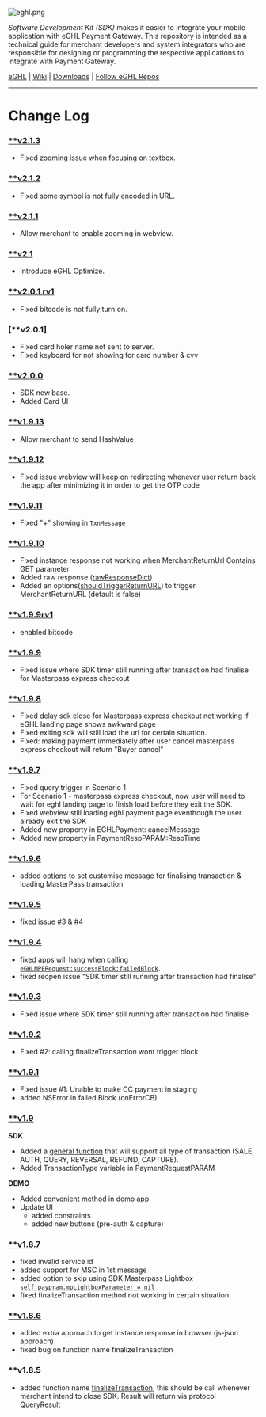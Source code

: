 ![eghl.png](http://e-ghl.com/assets/img/logo.png)

*Software Development Kit (SDK)* makes it easier to integrate your mobile application with eGHL Payment Gateway. This repository is intended as a technical guide for merchant developers and system integrators who are responsible for designing or programming the respective applications to integrate with Payment Gateway.

[eGHL](http://e-ghl.com) | [Wiki](https://bitbucket.org/eghl/ios/wiki/Home) | [Downloads](https://bitbucket.org/eghl/ios/downloads/?tab=tags) | [Follow eGHL Repos](https://bitbucket.org/eghl/follow)

****
# **Change Log** 
### [**v2.1.3](https://bitbucket.org/eghl/ios/commits/tag/v2.1.3)
* Fixed zooming issue when focusing on textbox.
### [**v2.1.2](https://bitbucket.org/eghl/ios/commits/tag/v2.1.2)
* Fixed some symbol is not fully encoded in URL.

### [**v2.1.1](https://bitbucket.org/eghl/ios/commits/tag/v2.1.1)
* Allow merchant to enable zooming in webview.

### [**v2.1](https://bitbucket.org/eghl/ios/commits/tag/v2.1)
* Introduce eGHL Optimize.

### [**v2.0.1 rv1](https://bitbucket.org/eghl/ios/commits/tag/v2.0.1)
* Fixed bitcode is not fully turn on.

### [**v2.0.1]
* Fixed card holer name not sent to server.
* Fixed keyboard for not showing for card number & cvv

### [**v2.0.0](https://bitbucket.org/eghl/ios/commits/tag/v2.0.0)
* SDK new base.
* Added Card UI

### [**v1.9.13](https://bitbucket.org/eghl/ios/commits/tag/v1.9.13)
* Allow merchant to send HashValue  

### [**v1.9.12](https://bitbucket.org/eghl/ios/commits/tag/v1.9.12)
* Fixed issue webview will keep on redirecting whenever user return back the app after minimizing it in order to get the OTP code  

### [**v1.9.11](https://bitbucket.org/eghl/ios/commits/tag/v1.9.11)
* Fixed "+" showing in `TxnMessage`  

### [**v1.9.10](https://bitbucket.org/eghl/ios/commits/tag/v1.9.10)
* Fixed instance response not working when MerchantReturnUrl Contains GET parameter
* Added raw response ([rawResponseDict](https://bitbucket.org/eghl/ios/src/1c446c60a49748ad36265fb7126a626b924ce0f2/Library/EGHLPayment.h?at=master&fileviewer=file-view-default#EGHLPayment.h-260)) 
* Added an options([shouldTriggerReturnURL](https://bitbucket.org/eghl/ios/src/1c446c60a49748ad36265fb7126a626b924ce0f2/Library/EGHLPayment.h?at=master&fileviewer=file-view-default#EGHLPayment.h-147)) to trigger MerchantReturnURL (default is false)

### [**v1.9.9rv1](https://bitbucket.org/eghl/ios/commits/tag/v1.9.9rv1)
* enabled bitcode

### [**v1.9.9](https://bitbucket.org/eghl/ios/commits/tag/v1.9.9)
* Fixed issue where SDK timer still running after transaction had finalise for Masterpass express checkout

### [**v1.9.8](https://bitbucket.org/eghl/ios/commits/tag/v1.9.8)
* Fixed delay sdk close for Masterpass express checkout not working if eGHL landing page shows awkward page
* Fixed exiting sdk will still load the url for certain situation. 
* Fixed: making payment immediately after user cancel masterpass express checkout will return "Buyer cancel"

### [**v1.9.7](https://bitbucket.org/eghl/ios/commits/tag/v1.9.7)
* Fixed query trigger in Scenario 1
* For Scenario 1 - masterpass express checkout, now user will need to wait for eghl landing page to finish load before they exit the SDK.
* Fixed webview still loading eghl payment page eventhough the user already exit the SDK
* Added new property in EGHLPayment: cancelMessage
* Added new property in PaymentRespPARAM:RespTime

### [**v1.9.6](https://bitbucket.org/eghl/ios/commits/tag/v1.9.6)
* added [options](https://bitbucket.org/eghl/ios/src/80e843168462c8e878b374bbc275050e84657d7a/Library/EGHLPayment.h?fileviewer=file-view-default#EGHLPayment.h-27,28 "view options") to set customise message for finalising transaction & loading MasterPass transaction 

### [**v1.9.5](https://bitbucket.org/eghl/ios/commits/tag/v1.9.5)
* fixed issue #3 & #4 

### [**v1.9.4](https://bitbucket.org/eghl/ios/commits/tag/v1.9.4)
* fixed apps will hang when calling [`eGHLMPERequest:successBlock:failedBlock`](https://bitbucket.org/eghl/ios/src/05484478c5672c89f3de871062555d4e9db4ee4d/Library/EGHLPayment.h?at=master&fileviewer=file-view-default#EGHLPayment.h-30,31,32,33,34,35,36,37,38,39 "View function"). 
* fixed reopen issue "SDK timer still running after transaction had finalise"

### [**v1.9.3](https://bitbucket.org/eghl/ios/commits/tag/v1.9.3)
* Fixed issue where SDK timer still running after transaction had finalise

### [**v1.9.2](https://bitbucket.org/eghl/ios/commits/tag/v1.9.2)
* Fixed #2: calling finalizeTransaction wont trigger block

### [**v1.9.1](https://bitbucket.org/eghl/ios/commits/tag/v1.9.1)
* Fixed issue #1: Unable to make CC payment in staging
* added NSError in failed Block (onErrorCB) 	

### [**v1.9](https://bitbucket.org/eghl/ios/commits/tag/v1.9)
**SDK**

* Added a [general function](https://bitbucket.org/eghl/ios/src/05484478c5672c89f3de871062555d4e9db4ee4d/Library/EGHLPayment.h?at=master&fileviewer=file-view-default#EGHLPayment.h-55,56,57,58,59,60,61,62,63,64,65,66,67 "view changes")  that will support all type of transaction (SALE, AUTH, QUERY, REVERSAL, REFUND, CAPTURE). 
* Added TransactionType variable in PaymentRequestPARAM
    
**DEMO**

* Added [convenient method](https://bitbucket.org/eghl/ios/commits/ddf4fed3379c4bb0e93b9cc4b03815c302a81cf6#chg-eghl/eghl/ShowViewController.h "view functions") in demo app
* Update UI
    * added constraints
    * added new buttons (pre-auth & capture)

### [**v1.8.7](https://bitbucket.org/eghl/ios/commits/tag/v1.8.7)
* fixed invalid service id
* added support for MSC in 1st message
* added option to skip using SDK Masterpass Lightbox [`self.paypram.mpLightboxParameter = nil`](https://bitbucket.org/eghl/ios/src/05484478c5672c89f3de871062555d4e9db4ee4d/eghl/eghl/ViewController.m?at=master&fileviewer=file-view-default#ViewController.m-337,338,339,340,341 "set to nil")
* fixed finalizeTransaction method not working in certain situation 
### [**v1.8.6](https://bitbucket.org/eghl/ios/commits/tag/v1.8.6)
* added extra approach to get instance response in browser (js-json approach)
* fixed bug on function name finalizeTransaction

### **v1.8.5
* added function name [finalizeTransaction](https://bitbucket.org/eghl/ios/src/05484478c5672c89f3de871062555d4e9db4ee4d/eghl/eghl/ShowViewController.m?at=master&fileviewer=file-view-default#ShowViewController.m-167 "View code"), this should be call whenever merchant intend to close SDK. Result will return via protocol [QueryResult](https://bitbucket.org/eghl/ios/src/05484478c5672c89f3de871062555d4e9db4ee4d/eghl/eghl/ViewController.m?at=master&fileviewer=file-view-default#ViewController.m-213 "View code")

